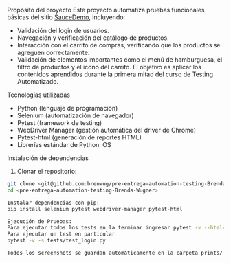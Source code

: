 Propósito del proyecto
Este proyecto automatiza pruebas funcionales básicas del sitio [SauceDemo](https://www.saucedemo.com/), incluyendo:
- Validación del login de usuarios.
- Navegación y verificación del catálogo de productos.
- Interacción con el carrito de compras, verificando que los productos se agreguen correctamente.
- Validación de elementos importantes como el menú de hamburguesa, el filtro de productos y el icono del carrito.
El objetivo es aplicar los contenidos aprendidos durante la primera mitad del curso de Testing Automatizado.

Tecnologías utilizadas
- Python (lenguaje de programación)
- Selenium (automatización de navegador)
- Pytest (framework de testing)
- WebDriver Manager (gestión automática del driver de Chrome)
- Pytest-html (generación de reportes HTML)
- Librerías estándar de Python: OS

Instalación de dependencias
1. Clonar el repositorio:
```bash
git clone <git@github.com:brenwug/pre-entrega-automation-testing-Brenda-Wugner.git>
cd <pre-entrega-automation-testing-Brenda-Wugner>

Instalar dependencias con pip:
pip install selenium pytest webdriver-manager pytest-html

Ejecución de Pruebas:
Para ejecutar todos los tests en la terminar ingresar pytest -v --html=report.html
Para ejecutar un test en particular
pytest -v -s tests/test_login.py

Todos los screenshots se guardan automáticamente en la carpeta prints/ para evidencia visual de las pruebas.
